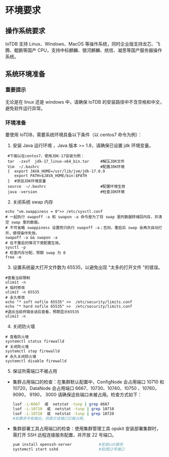 <!--

    Licensed to the Apache Software Foundation (ASF) under one
    or more contributor license agreements.  See the NOTICE file
    distributed with this work for additional information
    regarding copyright ownership.  The ASF licenses this file
    to you under the Apache License, Version 2.0 (the
    "License"); you may not use this file except in compliance
    with the License.  You may obtain a copy of the License at
    
        http://www.apache.org/licenses/LICENSE-2.0
    
    Unless required by applicable law or agreed to in writing,
    software distributed under the License is distributed on an
    "AS IS" BASIS, WITHOUT WARRANTIES OR CONDITIONS OF ANY
    KIND, either express or implied.  See the License for the
    specific language governing permissions and limitations
    under the License.

-->
# 环境要求

## 操作系统要求

IoTDB 支持 Linux、Windows、MacOS 等操作系统，同时企业版支持龙芯、飞腾、鲲鹏等国产 CPU，支持中标麒麟、银河麒麟、统信、凝思等国产服务器操作系统。



## 系统环境准备

### 重要提示

无论是在 linux 还是 windows 中，请确保 IoTDB 的安装路径中不含空格和中文，避免软件运行异常。



### 环境准备

要使用 IoTDB，需要系统环境具备以下条件（以 centos7 命令为例）：

1. 安装 Java 运行环境 ，Java 版本 >= 1.8，请确保已设置 jdk 环境变量。

```shell
 #下面以在centos7，使用JDK-17安装为例：
 tar  -zxvf  jdk-17_linux-x64_bin.tar     #解压JDK文件
 Vim  ~/.bashrc                           #配置JDK环境
 {  export JAVA_HOME=/usr/lib/jvm/jdk-17.0.9
    export PATH=$JAVA_HOME/bin:$PATH     
 }  #添加JDK环境变量
 source  ~/.bashrc                        #配置环境生效
 java -version                            #检查JDK环境
```

2. 关闭系统 swap 内存

```shell
echo "vm.swappiness = 0">> /etc/sysctl.conf
# 一起执行 swapoff -a 和 swapon -a 命令是为了将 swap 里的数据转储回内存，并清空 swap 里的数据。
# 不可省略 swappiness 设置而只执行 swapoff -a；否则，重启后 swap 会再次自动打开，使得操作失效。
swapoff -a && swapon -a
# 在不重启的情况下使配置生效。
sysctl -p
# 检查内存分配，预期 swap 为 0
free -m
```

3. 设置系统最大打开文件数为 65535，以避免出现 "太多的打开文件 "的错误。

```shell
#查看当前限制
ulimit -n
# 临时修改
ulimit -n 65535
# 永久修改
echo "* soft nofile 65535" >>  /etc/security/limits.conf
echo "* hard nofile 65535" >>  /etc/security/limits.conf
#退出当前终端会话后查看，预期显示65535
ulimit -n
```

4. 关闭防火墙

```shell
# 查看防火墙
systemctl status firewalld
# 关闭防火墙
systemctl stop firewalld
# 永久关闭防火墙
systemctl disable firewalld
```

5. 保证所需端口不被占用

- 集群占用端口的检查：在集群默认配置中，ConfigNode 会占用端口 10710 和 10720，DataNode 会占用端口 6667、10730、10740、10750 、10760，9090， 9190， 3000 请确保这些端口未被占用。检查方式如下：

     ```Bash
     lsof -i:6667  或  netstat -tunp | grep 6667
     lsof -i:10710  或  netstat -tunp | grep 10710
     lsof -i:10720  或  netstat -tunp | grep 10720
     #如果命令有输出，则表示该端口已被占用。
     ```

- 集群部署工具占用端口的检查：使用集群管理工具 opskit 安装部署集群时，需打开 SSH 远程连接服务配置，并开放 22 号端口。

     ```Bash
     yum install openssh-server            #安装ssh服务
     systemctl start sshd                  #启用22号端口           
     ```

